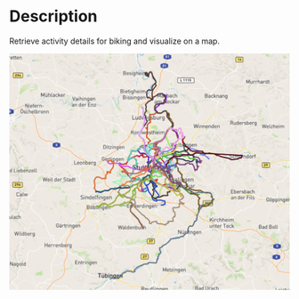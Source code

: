 # Description

Retrieve activity details for biking and visualize on a map.

![preview1](/preview1.png)